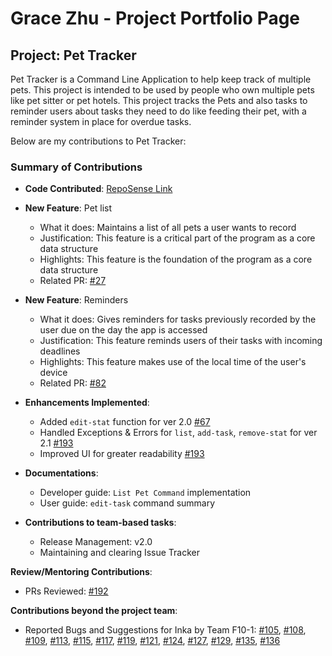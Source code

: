 # Grace Zhu - Project Portfolio Page

## Project: Pet Tracker

Pet Tracker is a Command Line Application to help keep track of multiple pets.
This project is intended to be used by people who own multiple pets like pet sitter or pet hotels.
This project tracks the Pets and also tasks to reminder users about tasks they need to do like feeding their pet,
with a reminder system in place for overdue tasks.

Below are my contributions to Pet Tracker:

### Summary of Contributions
* **Code Contributed**: [RepoSense Link](https://nus-cs2113-ay2223s2.github.io/tp-dashboard/?search=&sort=groupTitle&sortWithin=title&timeframe=commit&mergegroup=&groupSelect=groupByRepos&breakdown=true&checkedFileTypes=docs~functional-code~test-code~other&since=2023-02-17&tabOpen=true&tabType=authorship&tabAuthor=GraceZhuXY&tabRepo=AY2223S2-CS2113-T11-3%2Ftp%5Bmaster%5D&authorshipIsMergeGroup=false&authorshipFileTypes=docs~functional-code~test-code&authorshipIsBinaryFileTypeChecked=false&authorshipIsIgnoredFilesChecked=false)

* **New Feature**: Pet list
  * What it does: Maintains a list of all pets a user wants to record
  * Justification: This feature is a critical part of the program as a core data structure
  * Highlights: This feature is the foundation of the program as a core data structure
  * Related PR: [\#27](https://github.com/AY2223S2-CS2113-T11-3/tp/pull/27)

* **New Feature**: Reminders
  * What it does: Gives reminders for tasks previously recorded by the user due on the day the app is accessed
  * Justification: This feature reminds users of their tasks with incoming deadlines
  * Highlights: This feature makes use of the local time of the user's device
  * Related PR: [\#82](https://github.com/AY2223S2-CS2113-T11-3/tp/pull/82)

* **Enhancements Implemented**:
  * Added `edit-stat` function for ver 2.0 [\#67](https://github.com/AY2223S2-CS2113-T11-3/tp/pull/67)
  * Handled Exceptions & Errors for `list`, `add-task`, `remove-stat` for ver 2.1 [\#193](https://github.com/AY2223S2-CS2113-T11-3/tp/pull/193)
  * Improved UI for greater readability [\#193](https://github.com/AY2223S2-CS2113-T11-3/tp/pull/193)

* **Documentations**:
  * Developer guide: `List Pet Command` implementation
  * User guide: `edit-task` command summary

* **Contributions to team-based tasks**:
  * Release Management: v2.0
  * Maintaining and clearing Issue Tracker

**Review/Mentoring Contributions**:
* PRs Reviewed: [\#192](https://github.com/AY2223S2-CS2113-T11-3/tp/pull/192)

**Contributions beyond the project team**:
* Reported Bugs and Suggestions for Inka by Team F10-1:
  [\#105](https://github.com/AY2223S2-CS2113-F10-1/tp/issues/105),
  [\#108](https://github.com/AY2223S2-CS2113-F10-1/tp/issues/108),
  [\#109](https://github.com/AY2223S2-CS2113-F10-1/tp/issues/109),
  [\#113](https://github.com/AY2223S2-CS2113-F10-1/tp/issues/113),
  [\#115](https://github.com/AY2223S2-CS2113-F10-1/tp/issues/115),
  [\#117](https://github.com/AY2223S2-CS2113-F10-1/tp/issues/117),
  [\#119](https://github.com/AY2223S2-CS2113-F10-1/tp/issues/119),
  [\#121](https://github.com/AY2223S2-CS2113-F10-1/tp/issues/121),
  [\#124](https://github.com/AY2223S2-CS2113-F10-1/tp/issues/124),
  [\#127](https://github.com/AY2223S2-CS2113-F10-1/tp/issues/127),
  [\#129](https://github.com/AY2223S2-CS2113-F10-1/tp/issues/129),
  [\#135](https://github.com/AY2223S2-CS2113-F10-1/tp/issues/135),
  [\#136](https://github.com/AY2223S2-CS2113-F10-1/tp/issues/136)